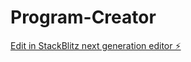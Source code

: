 # Program-Creator

[Edit in StackBlitz next generation editor ⚡️](https://stackblitz.com/~/github.com/BrutalByte/Program-Creator)
